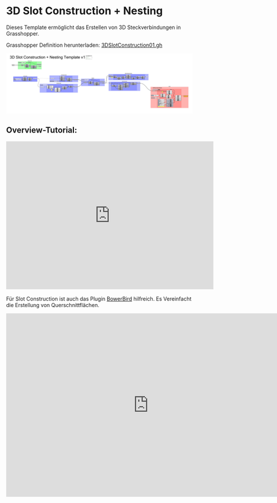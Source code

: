 # 3D Slot Construction + Nesting 

Dieses Template ermöglicht das Erstellen von 3D Steckverbindungen in Grasshopper.

Grasshopper Definition herunterladen: [3DSlotConstruction01.gh](https://github.com/robin-gdwl/docs/raw/refs/heads/main/docs/Courses/Explorations_in_CNC/assets/3DSlotConstruction01.gh)


![3D Slot Construction GH Definition](assets/3DSlotConstruction01.gh.png)

## Overview-Tutorial:
<iframe width="560" height="400" src="https://www.youtube-nocookie.com/embed/JzR71XaZlNY?si=sj5NvVAUavneTAyw" title="YouTube video player" frameborder="0" allow="accelerometer; autoplay; clipboard-write; encrypted-media; gyroscope; picture-in-picture; web-share" referrerpolicy="strict-origin-when-cross-origin" allowfullscreen></iframe>


Für Slot Construction ist auch das Plugin [BowerBird](https://www.food4rhino.com/app/bowerbird) hilfreich. Es Vereinfacht die Erstellung von Querschnittflächen.

<iframe width="768" height="496" src="https://miro.com/app/live-embed/o9J_lY664nQ=/?focusWidget=3458764646125764684&embedMode=view_only_without_ui&embedId=588036734826" frameborder="0" scrolling="no" allow="fullscreen; clipboard-read; clipboard-write" allowfullscreen></iframe>

